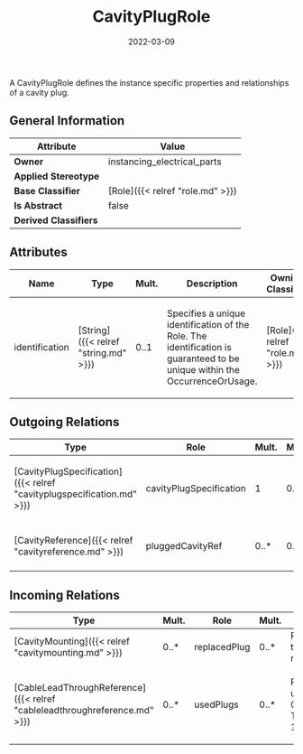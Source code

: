﻿---
title: CavityPlugRole
toc: false
type: specs
date: "2022-03-09"
draft: false
specification: VEC
version: 2.0.0
documentType: "Recommendation"
elementType: Class
classes:
  - CavityPlugRole
menu_name: vec-2.0.0
---
<p> A CavityPlugRole defines the instance specific properties and relationships of a cavity plug.      </p>

## General Information

| Attribute               | Value |
|-------------------------|-------|
| **Owner**               | instancing_electrical_parts |
| **Applied Stereotype**  |   |
| **Base Classifier**     | [Role]({{< relref "role.md" >}})<br/>  |
| **Is Abstract**         | false |
| **Derived Classifiers** |   |

## Attributes
|  Name  |  Type  |  Mult.  |  Description  |  Owning Classifier  |
|--------|--------|---------|---------------|--------------|
|identification | [String]({{< relref "string.md" >}}) | 0..1 | <p> Specifies a unique identification of the Role. The identification is guaranteed to be unique within the OccurrenceOrUsage.      </p> | [Role]({{< relref "role.md" >}}) |

## Outgoing Relations
|    Type  |   Role   |   Mult.   |   Mult.   |   Description   |
|----------|----------|-----------|-----------|-----------------|
| [CavityPlugSpecification]({{< relref "cavityplugspecification.md" >}}) | cavityPlugSpecification | 1 | 0..* | <p> References the <i>CavityPlugSpecification </i>that is instanced by this <i>CavityPlugRole.</i>      </p> |
| [CavityReference]({{< relref "cavityreference.md" >}}) | pluggedCavityRef | 0..* | 0..* | Defines which cavity / cavities in a connector instance is sealed by the plug. |
##  Incoming Relations
|    Type  |   Mult.  |   Role    |   Mult.   |   Description  |
|----------|----------|-----------|-----------|----------------|
| [CavityMounting]({{< relref "cavitymounting.md" >}}) | 0..* | replacedPlug | 0..* | References the cavity plugs that are obsolete if the cavity mounting is realized. |
| [CableLeadThroughReference]({{< relref "cableleadthroughreference.md" >}}) | 0..* | usedPlugs | 0..* | <p> References the plugs that are used with this CableLeadThroughReference. This association might be a 150% selection.      </p> |
